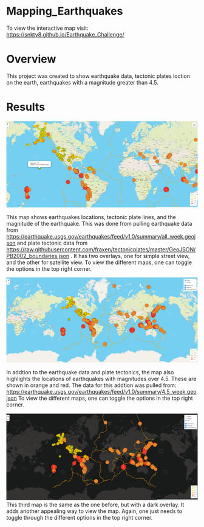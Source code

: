 # Mapping_Earthquakes

To view the interactive map visit:
https://snkty8.github.io/Earthquake_Challenge/

# Overview
This project was created to show earthquake data, tectonic plates loction on the earth, earthquakes with a magnitude greater than 4.5.

# Results 

![image](https://github.com/snkty8/Mapping_Earthquakes/blob/main/Earthquake_Challenge/images/plate_tectonics.png)

This map shows earthquakes locations, tectonic plate lines, and the magnitude of the earthquake. This was done from pulling earthquake data from https://earthquake.usgs.gov/earthquakes/feed/v1.0/summary/all_week.geojson and plate tectonic data from https://raw.githubusercontent.com/fraxen/tectonicplates/master/GeoJSON/PB2002_boundaries.json . It has two overlays, one for simple street view, and the other for satellite view.  To view the different maps, one can toggle the options in the top right corner. 

![image](https://github.com/snkty8/Mapping_Earthquakes/blob/main/Earthquake_Challenge/images/4.5_quakes.png)

In addtion to the earthquake data and plate tectonics, the map also highlights the locations of earthquakes with magnitudes over 4.5. These are shown in orange and red.  The data for this addtion was pulled from: 
https://earthquake.usgs.gov/earthquakes/feed/v1.0/summary/4.5_week.geojson 
To view the different maps, one can toggle the options in the top right corner.

![image](https://github.com/snkty8/Mapping_Earthquakes/blob/main/Earthquake_Challenge/images/dark.png)
This third map is the same as the one before, but with a dark overlay. It adds another appealing way to view the map.  Again, one just needs to toggle through the different options in the top right corner. 



